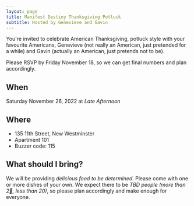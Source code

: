 ```yaml
---
layout: page
title: Manifest Destiny Thanksgiving Potluck
subtitle: Hosted by Genevieve and Gavin
---
```


You're invited to celebrate American Thanksgiving, potluck style with your favourite Americans, Genevieve (not really an American, just pretended for a while) and Gavin (actually an American, just pretends not to be).

Please RSVP by Friday November 18, so we can get final numbers and plan accordingly.

## When

Saturday November 26, 2022 at _Late Afternoon_

## Where

* 135 11th Street, New Westminster
* Apartment 101
* Buzzer code: 115

## What should I bring?

We will be providing _delicious food to be determined_. Please come with one or more dishes of your own. We expect there to be _TBD people (more than 2🤞, less than 20)_, so please plan accordingly and make enough for everyone. 
